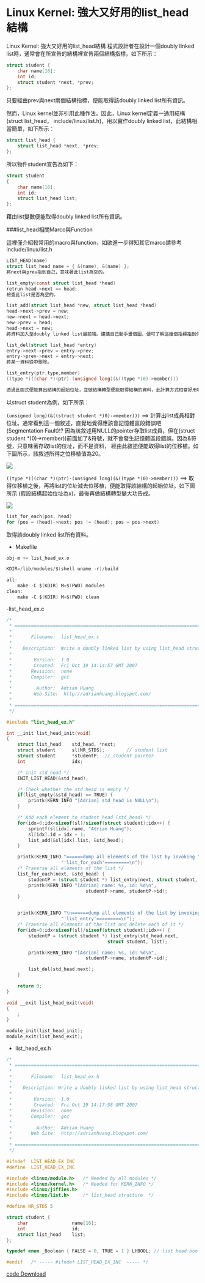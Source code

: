 # Linux Kernel: 強大又好用的list_head結構

Linux Kernel: 強大又好用的list_head結構
程式設計者在設計一個doubly linked list時，通常會在所宣告的結構裡宣告兩個結構指標，如下所示：
```c
struct student {
    char name[16];
    int id;
    struct student *next, *prev;
};
```
只要經由prev與next兩個結構指標，便能取得該doubly linked list所有資訊。

然而，Linux kernel並非引用此種作法。因此，Linux kernel定義一通用結構 (struct list_head， include/linux/list.h)，用以實作doubly linked list，此結構相當簡單，如下所示：
```c
struct list_head {
    struct list_head *next, *prev;
};
```

所以物件student宣告為如下：
```c
struct student
{
    char name[16];
    int id;
    struct list_head list;
};
```
藉由list變數便能取得doubly linked list所有資訊。

###list_head相關Marco與Function


這裡僅介紹較常用的macro與function，如欲進一步得知其它marco請參考include/linux/list.h
```c
LIST_HEAD(name)
struct list_head name = { &(name), &(name) };
將next與prev指到自己，意味著此list為空的。

list_empty(const struct list_head *head)
retrun head->next == head;
檢查此list是否為空的。

list_add(struct list_head *new, struct list_head *head)
head->next->prev = new;
new->next = head->next;
new->prev = head;
head->next = new;
將資料加入至doubly linked list最前端。建議自己動手畫個圖，便可了解這幾個指標指到何處。

list_del(struct list_head *entry)
entry->next->prev = entry->prev;
entry->prev->next = entry->next;
將某一資料從中刪除。

list_entry(ptr,type,member)
((type *)((char *)(ptr)-(unsigned long)(&((type *)0)->member)))

透過此函式便能算出結構的起始位址，並做結構轉型便能取得結構的資料，此計算方式相當好用啊!!!
```
以struct student為例，如下所示：

`(unsigned long)(&((struct student *)0)->member)))` ==> 計算出list成員相對位址。通常看到這一個敘述，直覺地覺得應該會記憶體區段錯誤吧 (Segmentation Fault)!? 因為該敘述用NULL的pointer存取list成員，但在(struct student *)0)->member))前面加了&符號，就不會發生記憶體區段錯誤。因為&符號，只意味著存取list的位址，而不是資料， 經由此敘述便能取得list的位移植。如下圖所示，該敘述所得之位移植值為20。

![](./images/1627618930_f28c9895f6.jpg)

`((type *)((char *)(ptr)-(unsigned long)(&((type *)0)->member)))` ==> 取得位移植之後，再將list的位址減去位移植，便能取得該結構的起始位址，如下圖所示 (假設結構起始位址為x)，最後再做結構轉型變大功告成。

![](./images/1627868766_3e57720886_m.jpg)
```c
list_for_each(pos, head)
for (pos = (head)->next; pos != (head); pos = pos->next)
```
取得該doubly linked list所有資料。

- Makefile

```c
obj-m += list_head_ex.o

KDIR=/lib/modules/$(shell uname -r)/build

all:
	make -C $(KDIR) M=$(PWD) modules
clean:
	make -C $(KDIR) M=$(PWD) clean

```

-list_head_ex.c

```c
/*
 * =============================================================================
 *
 *       Filename:  list_head_ex.c
 *
 *    Description:  Write a doubly linked list by using list_head structure
 *
 *        Version:  1.0
 *        Created:  Fri Oct 19 14:14:57 GMT 2007
 *       Revision:  none
 *       Compiler:  gcc
 *
 *         Author:  Adrian Huang
 *        Web Site:  http://adrianhuang.blogspot.com/
 *
 * ============================================================================
 */

#include "list_head_ex.h"

int __init list_head_init(void)
{
	struct list_head	std_head, *next;
	struct student		sl[NR_STDS]; 		// student list
	struct student		*studentP; 	// student pointer
	int					idx;

	/* init std_head */
	INIT_LIST_HEAD(&std_head);

	/* Check whether the std_head is empty */
	if(list_empty(&std_head) == TRUE) {
		printk(KERN_INFO "[Adrian] std_head is NULL\n");
	}

	/* Add each element to student head (std_head) */
	for(idx=0;idx<sizeof(sl)/sizeof(struct student);idx++) {
		sprintf(sl[idx].name, "Adrian Huang");
		sl[idx].id = idx + 1;
		list_add(&sl[idx].list, &std_head);
	}

	printk(KERN_INFO "======dump all elements of the list by invoking "
					"'list_for_each'=========\n");
	/* Traverse all elements of the list */
	list_for_each(next, &std_head) {
		studentP = (struct student *) list_entry(next, struct student, list);
		printk(KERN_INFO "[Adrian] name: %s, id: %d\n",
							 studentP->name, studentP->id);
	}


	printk(KERN_INFO "\n======dump all elements of the list by invoking "
					"'list_entry'=========\n");
	/* Traverse all elements of the list and delete each of it */
	for(idx=0;idx<sizeof(sl)/sizeof(struct student);idx++) {
		studentP = (struct student *) list_entry(std_head.next,
									 struct student, list);

		printk(KERN_INFO "[Adrian] name: %s, id: %d\n",
							 studentP->name, studentP->id);

		list_del(std_head.next);
	}

	return 0;
}

void __exit list_head_exit(void)
{
	;
}

module_init(list_head_init);
module_exit(list_head_exit);

```

- list_head_ex.h

```c
/*
 * =============================================================================
 *
 *       Filename:  list_head_ex.h
 *
 *    Description: Write a doubly linked list by using list_head structure
 *
 *        Version:  1.0
 *        Created:  Fri Oct 19 14:17:58 GMT 2007
 *       Revision:  none
 *       Compiler:  gcc
 *
 *         Author:  Adrian Huang
 *       Web Site:  http://adrianhuang.blogspot.com/
 *
 * =============================================================================
 */

#ifndef  LIST_HEAD_EX_INC
#define  LIST_HEAD_EX_INC

#include <linux/module.h>	/* Needed by all modules */
#include <linux/kernel.h>	/* Needed for KERN_INFO */
#include <linux/jiffies.h>
#include <linux/list.h>		/* list_head structure	*/

#define	NR_STDS	5

struct student {
	char				name[16];
	int					id;
	struct list_head	list;
};

typedef enum _Boolean { FALSE = 0, TRUE = 1 } LHBOOL; // list head boolean

#endif   /* ----- #ifndef LIST_HEAD_EX_INC  ----- */
```

[code Download](./src/list_head_v1.tar.gz)
